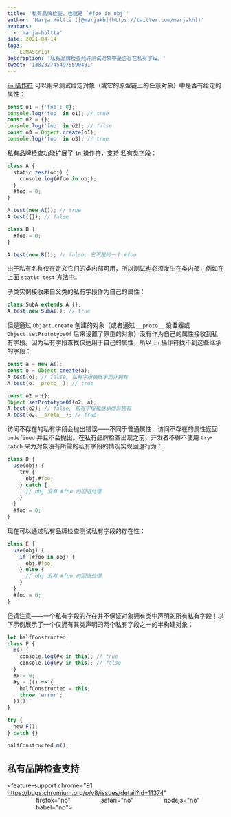 ```yaml
---
title: '私有品牌检查，也就是 `#foo in obj`'
author: 'Marja Hölttä ([@marjakh](https://twitter.com/marjakh))'
avatars:
  - 'marja-holtta'
date: 2021-04-14
tags:
  - ECMAScript
description: '私有品牌检查允许测试对象中是否存在私有字段。'
tweet: '1382327454975590401'
---
```


[`in` 操作符](https://developer.mozilla.org/en-US/docs/Web/JavaScript/Reference/Operators/in) 可以用来测试给定对象（或它的原型链上的任意对象）中是否有给定的属性：

```javascript
const o1 = {'foo': 0};
console.log('foo' in o1); // true
const o2 = {};
console.log('foo' in o2); // false
const o3 = Object.create(o1);
console.log('foo' in o3); // true
```

私有品牌检查功能扩展了 `in` 操作符，支持 [私有类字段](https://v8.dev/features/class-fields#private-class-fields)：

```javascript
class A {
  static test(obj) {
    console.log(#foo in obj);
  }
  #foo = 0;
}

A.test(new A()); // true
A.test({}); // false

class B {
  #foo = 0;
}

A.test(new B()); // false; 它不是同一个 #foo
```

由于私有名称仅在定义它们的类内部可用，所以测试也必须发生在类内部，例如在上面 `static test` 方法中。

子类实例接收来自父类的私有字段作为自己的属性：

```javascript
class SubA extends A {};
A.test(new SubA()); // true
```

但是通过 `Object.create` 创建的对象（或者通过 `__proto__` 设置器或 `Object.setPrototypeOf` 后来设置了原型的对象）没有作为自己的属性接收到私有字段。因为私有字段查找仅适用于自己的属性，所以 `in` 操作符找不到这些继承的字段：

<!--truncate-->
```javascript
const a = new A();
const o = Object.create(a);
A.test(o); // false, 私有字段被继承而非拥有
A.test(o.__proto__); // true

const o2 = {};
Object.setPrototypeOf(o2, a);
A.test(o2); // false, 私有字段被继承而非拥有
A.test(o2.__proto__); // true
```

访问不存在的私有字段会抛出错误——不同于普通属性，访问不存在的属性返回 `undefined` 并且不会抛出。在私有品牌检查出现之前，开发者不得不使用 `try`-`catch` 来为对象没有所需的私有字段的情况实现回退行为：

```javascript
class D {
  use(obj) {
    try {
      obj.#foo;
    } catch {
      // obj 没有 #foo 的回退处理
    }
  }
  #foo = 0;
}
```

现在可以通过私有品牌检查测试私有字段的存在性：

```javascript
class E {
  use(obj) {
    if (#foo in obj) {
      obj.#foo;
    } else {
      // obj 没有 #foo 的回退处理
    }
  }
  #foo = 0;
}
```

但请注意——一个私有字段的存在并不保证对象拥有类中声明的所有私有字段！以下示例展示了一个仅拥有其类声明的两个私有字段之一的半构建对象：

```javascript
let halfConstructed;
class F {
  m() {
    console.log(#x in this); // true
    console.log(#y in this); // false
  }
  #x = 0;
  #y = (() => {
    halfConstructed = this;
    throw 'error';
  })();
}

try {
  new F();
} catch {}

halfConstructed.m();
```

## 私有品牌检查支持

<feature-support chrome="91 https://bugs.chromium.org/p/v8/issues/detail?id=11374"
                 firefox="no"
                 safari="no"
                 nodejs="no"
                 babel="no"></feature-support>

